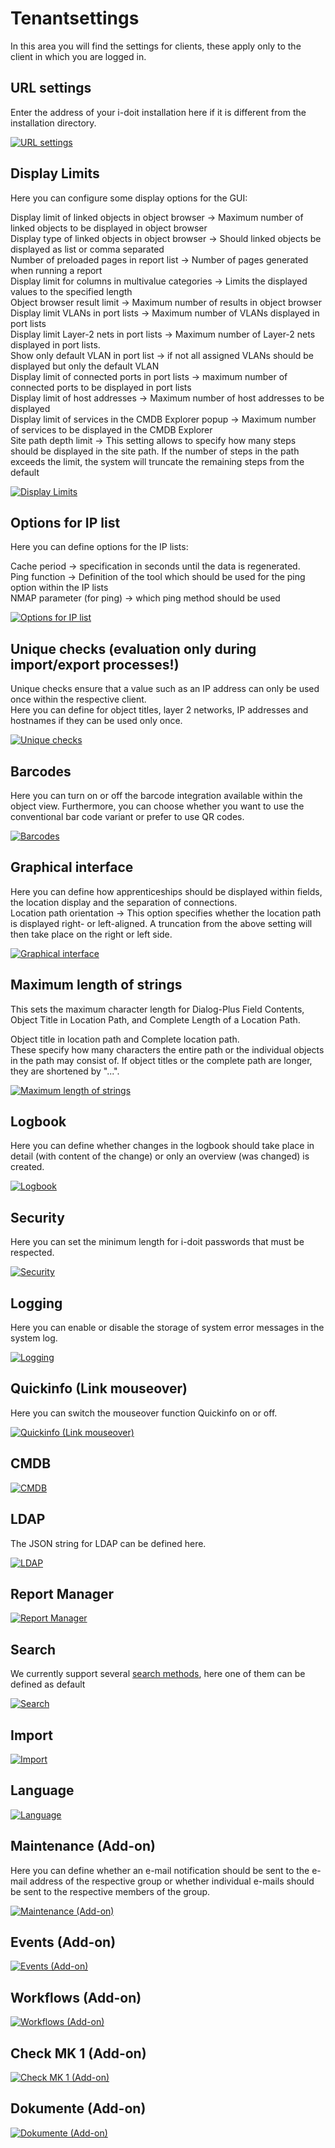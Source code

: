 # Tenantsettings

In this area you will find the settings for clients, these apply only to the client in which you are logged in.

URL settings
------------

Enter the address of your i-doit installation here if it is different from the installation directory.

[![URL settings](../../assets/images/en/system-administration/system-settings/tenant-settings/1-ts.png)](../../assets/images/en/system-administration/system-settings/tenant-settings/1-ts.png)

Display Limits
--------------

Here you can configure some display options for the GUI:

Display limit of linked objects in object browser → Maximum number of linked objects to be displayed in object browser  
Display type of linked objects in object browser → Should linked objects be displayed as list or comma separated  
Number of preloaded pages in report list → Number of pages generated when running a report  
Display limit for columns in multivalue categories → Limits the displayed values to the specified length  
Object browser result limit → Maximum number of results in object browser  
Display limit VLANs in port lists → Maximum number of VLANs displayed in port lists  
Display limit Layer-2 nets in port lists → Maximum number of Layer-2 nets displayed in port lists.  
Show only default VLAN in port list → if not all assigned VLANs should be displayed but only the default VLAN  
Display limit of connected ports in port lists → maximum number of connected ports to be displayed in port lists  
Display limit of host addresses → Maximum number of host addresses to be displayed  
Display limit of services in the CMDB Explorer popup → Maximum number of services to be displayed in the CMDB Explorer  
Site path depth limit → This setting allows to specify how many steps should be displayed in the site path. If the number of steps in the path exceeds the limit, the system will truncate the remaining steps from the default

[![Display Limits](../../assets/images/en/system-administration/system-settings/tenant-settings/2-ts.png)](../../assets/images/en/system-administration/system-settings/tenant-settings/2-ts.png)

Options for IP list
-------------------

Here you can define options for the IP lists:

Cache period → specification in seconds until the data is regenerated.  
Ping function → Definition of the tool which should be used for the ping option within the IP lists  
NMAP parameter (for ping) → which ping method should be used

[![Options for IP list](../../assets/images/en/system-administration/system-settings/tenant-settings/3-ts.png)](../../assets/images/en/system-administration/system-settings/tenant-settings/3-ts.png)

Unique checks (evaluation only during import/export processes!)
---------------------------------------------------------------

Unique checks ensure that a value such as an IP address can only be used once within the respective client.  
Here you can define for object titles, layer 2 networks, IP addresses and hostnames if they can be used only once.

[![Unique checks](../../assets/images/en/system-administration/system-settings/tenant-settings/4-ts.png)](../../assets/images/en/system-administration/system-settings/tenant-settings/4-ts.png)

Barcodes
--------

Here you can turn on or off the barcode integration available within the object view. Furthermore, you can choose whether you want to use the conventional bar code variant or prefer to use QR codes.

[![Barcodes](../../assets/images/en/system-administration/system-settings/tenant-settings/5-ts.png)](../../assets/images/en/system-administration/system-settings/tenant-settings/5-ts.png)

Graphical interface
-------------------

Here you can define how apprenticeships should be displayed within fields, the location display and the separation of connections.  
Location path orientation → This option specifies whether the location path is displayed right- or left-aligned. A truncation from the above setting will then take place on the right or left side.

[![Graphical interface](../../assets/images/en/system-administration/system-settings/tenant-settings/6-ts.png)](../../assets/images/en/system-administration/system-settings/tenant-settings/6-ts.png)

Maximum length of strings
-------------------------

This sets the maximum character length for Dialog-Plus Field Contents, Object Title in Location Path, and Complete Length of a Location Path.

Object title in location path and Complete location path.  
These specify how many characters the entire path or the individual objects in the path may consist of. If object titles or the complete path are longer, they are shortened by "...".

[![Maximum length of strings](../../assets/images/en/system-administration/system-settings/tenant-settings/7-ts.png)](../../assets/images/en/system-administration/system-settings/tenant-settings/7-ts.png)

Logbook
-------

Here you can define whether changes in the logbook should take place in detail (with content of the change) or only an overview (was changed) is created.

[![Logbook](../../assets/images/en/system-administration/system-settings/tenant-settings/8-ts.png)](../../assets/images/en/system-administration/system-settings/tenant-settings/8-ts.png)

Security
--------

Here you can set the minimum length for i-doit passwords that must be respected.

[![Security](../../assets/images/en/system-administration/system-settings/tenant-settings/9-ts.png)](../../assets/images/en/system-administration/system-settings/tenant-settings/9-ts.png)

Logging
-------

Here you can enable or disable the storage of system error messages in the system log.

[![Logging](../../assets/images/en/system-administration/system-settings/tenant-settings/10-ts.png)](../../assets/images/en/system-administration/system-settings/tenant-settings/10-ts.png)

Quickinfo (Link mouseover)
--------------------------

Here you can switch the mouseover function Quickinfo on or off.

[![Quickinfo (Link mouseover)](../../assets/images/en/system-administration/system-settings/tenant-settings/11-ts.png)](../../assets/images/en/system-administration/system-settings/tenant-settings/11-ts.png)

CMDB
----

[![CMDB](../../assets/images/en/system-administration/system-settings/tenant-settings/12-ts.png)](../../assets/images/en/system-administration/system-settings/tenant-settings/12-ts.png)

LDAP
----

The JSON string for LDAP can be defined here.

[![LDAP](../../assets/images/en/system-administration/system-settings/tenant-settings/13-ts.png)](../../assets/images/en/system-administration/system-settings/tenant-settings/13-ts.png)

Report Manager
--------------

[![Report Manager](../../assets/images/en/system-administration/system-settings/tenant-settings/14-ts.png)](../../assets/images/en/system-administration/system-settings/tenant-settings/14-ts.png)

Search
------

We currently support several [search methods](../../efficient-documentation/search.md), here one of them can be defined as default

[![Search](../../assets/images/en/system-administration/system-settings/tenant-settings/15-ts.png)](../../assets/images/en/system-administration/system-settings/tenant-settings/15-ts.png)

Import
------

[![Import](../../assets/images/en/system-administration/system-settings/tenant-settings/16-ts.png)](../../assets/images/en/system-administration/system-settings/tenant-settings/16-ts.png)

Language
--------

[![Language](../../assets/images/en/system-administration/system-settings/tenant-settings/17-ts.png)](../../assets/images/en/system-administration/system-settings/tenant-settings/17-ts.png)

Maintenance (Add-on)
--------------------

Here you can define whether an e-mail notification should be sent to the e-mail address of the respective group or whether individual e-mails should be sent to the respective members of the group.

[![Maintenance (Add-on)](../../assets/images/en/system-administration/system-settings/tenant-settings/18-ts.png)](../../assets/images/en/system-administration/system-settings/tenant-settings/18-ts.png)

Events (Add-on)
---------------

[![Events (Add-on)](../../assets/images/en/system-administration/system-settings/tenant-settings/19-ts.png)](../../assets/images/en/system-administration/system-settings/tenant-settings/19-ts.png)

Workflows (Add-on)
------------------

[![Workflows (Add-on)](../../assets/images/en/system-administration/system-settings/tenant-settings/20-ts.png)](../../assets/images/en/system-administration/system-settings/tenant-settings/20-ts.png)

Check MK 1 (Add-on)
-------------------

[![Check MK 1 (Add-on)](../../assets/images/en/system-administration/system-settings/tenant-settings/21-ts.png)](../../assets/images/en/system-administration/system-settings/tenant-settings/21-ts.png)

Dokumente (Add-on)
------------------

[![Dokumente (Add-on)](../../assets/images/en/system-administration/system-settings/tenant-settings/22-ts.png)](../../assets/images/en/system-administration/system-settings/tenant-settings/22-ts.png)